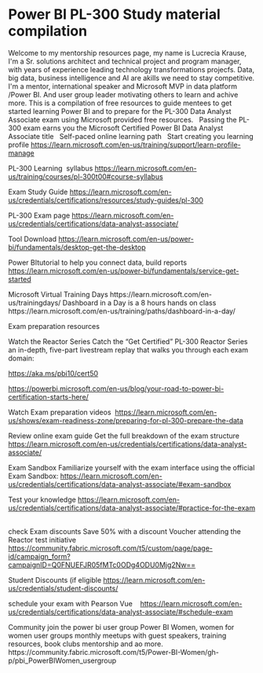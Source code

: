 # Power BI PL-300 Study material compilation
Welcome to my mentorship resources page, my name is Lucrecia Krause,
I'm a Sr. solutions architect and technical project
and program manager, with years of experience
leading technology transformations projecfs. Data,
big data, business intelligence and AI are
akills we need to stay competitive.
<cr>
I'm a mentor, international speaker and Microsoft
MVP in data platform /Power BI. And user group leader
motivating others to learn and achive more.
<cr>
This is a compilation of free resources to guide mentees
to get started learning Power BI and to prepare for the 
PL-300 Data Analyst Associate exam using Microsoft provided
free resources.
 
<cr>
Passing the PL-300 exam earns you the 
Microsoft Certified Power BI Data Analyst Associate title
 
Self-paced online learning path
 
Start creating you learning profile
https://learn.microsoft.com/en-us/training/support/learn-profile-manage
  <cr>

PL-300 Learning  syllabus
https://learn.microsoft.com/en-us/training/courses/pl-300t00#course-syllabus
  <cr>

Exam Study Guide
https://learn.microsoft.com/en-us/credentials/certifications/resources/study-guides/pl-300
  <cr>
  
PL-300 Exam page 
https://learn.microsoft.com/en-us/credentials/certifications/data-analyst-associate/
 <cr>

Tool Download
https://learn.microsoft.com/en-us/power-bi/fundamentals/desktop-get-the-desktop
<cr>

Power BItutorial to help you connect data, build reports
https://learn.microsoft.com/en-us/power-bi/fundamentals/service-get-started

<cr>
Microsoft Virtual Training Days
https://learn.microsoft.com/en-us/trainingdays/

  <cr>
Dashboard in a Day is a 8 hours hands on class
https://learn.microsoft.com/en-us/training/paths/dashboard-in-a-day/

<cr>
  
Exam preparation resources
  <cr>
    
Watch the Reactor Series
Catch the “Get Certified” PL-300 Reactor Series an in-depth, 
five-part livestream replay that walks you through each exam domain:
 <cr>
 
https://aka.ms/pbi10/cert50
 <cr>
 
https://powerbi.microsoft.com/en-us/blog/your-road-to-power-bi-certification-starts-here/
  <cr>
  
Watch Exam preparation videos 
https://learn.microsoft.com/en-us/shows/exam-readiness-zone/preparing-for-pl-300-prepare-the-data

<cr>

Review online exam guide Get the full breakdown of the exam structure
https://learn.microsoft.com/en-us/credentials/certifications/data-analyst-associate/
  <cr>

Exam Sandbox
Familiarize yourself with the exam interface using the official Exam Sandbox:
https://learn.microsoft.com/en-us/credentials/certifications/data-analyst-associate/#exam-sandbox
  <cr>

Test your knowledge
https://learn.microsoft.com/en-us/credentials/certifications/data-analyst-associate/#practice-for-the-exam
  <cr>

check Exam discounts
Save 50% with a discount Voucher attending the Reactor test initiative
https://community.fabric.microsoft.com/t5/custom/page/page-id/campaign_form?campaignID=Q0FNUEFJR05fMTc0ODg4ODU0Mjg2Nw==
 <cr>

Student Discounts (if eligible
https://learn.microsoft.com/en-us/credentials/student-discounts/
 <cr>

schedule your exam with Pearson Vue   
https://learn.microsoft.com/en-us/credentials/certifications/data-analyst-associate/#schedule-exam

<cr>
Community
join the power bi user group Power BI Women, women for women user groups
monthly meetups with guest speakers, training resources, book clubs 
mentorship and ao more.
https://community.fabric.microsoft.com/t5/Power-BI-Women/gh-p/pbi_PowerBIWomen_usergroup






